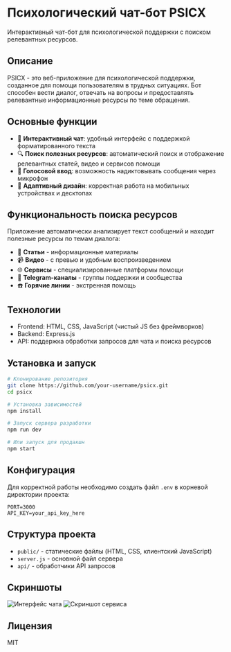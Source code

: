 # Психологический чат-бот PSICX

Интерактивный чат-бот для психологической поддержки с поиском релевантных ресурсов.

## Описание

PSICX - это веб-приложение для психологической поддержки, созданное для помощи пользователям в трудных ситуациях. Бот способен вести диалог, отвечать на вопросы и предоставлять релевантные информационные ресурсы по теме обращения.

## Основные функции

- 💬 **Интерактивный чат**: удобный интерфейс с поддержкой форматированного текста
- 🔍 **Поиск полезных ресурсов**: автоматический поиск и отображение релевантных статей, видео и сервисов помощи
- 🎤 **Голосовой ввод**: возможность надиктовывать сообщения через микрофон
- 📱 **Адаптивный дизайн**: корректная работа на мобильных устройствах и десктопах

## Функциональность поиска ресурсов

Приложение автоматически анализирует текст сообщений и находит полезные ресурсы по темам диалога:
- 📄 **Статьи** - информационные материалы
- 📹 **Видео** - с превью и удобным воспроизведением
- 🌐 **Сервисы** - специализированные платформы помощи
- 📱 **Telegram-каналы** - группы поддержки и сообщества
- ☎️ **Горячие линии** - экстренная помощь

## Технологии

- Frontend: HTML, CSS, JavaScript (чистый JS без фреймворков)
- Backend: Express.js
- API: поддержка обработки запросов для чата и поиска ресурсов

## Установка и запуск

```bash
# Клонирование репозитория
git clone https://github.com/your-username/psicx.git
cd psicx

# Установка зависимостей
npm install

# Запуск сервера разработки
npm run dev

# Или запуск для продакшн
npm start
```

## Конфигурация

Для корректной работы необходимо создать файл `.env` в корневой директории проекта:

```
PORT=3000
API_KEY=your_api_key_here
```

## Структура проекта

- `public/` - статические файлы (HTML, CSS, клиентский JavaScript)
- `server.js` - основной файл сервера
- `api/` - обработчики API запросов

## Скриншоты

![Интерфейс чата](images/chat-interface.jpg)
![Скриншот сервиса](images/resources-display.jpg)

## Лицензия

MIT 